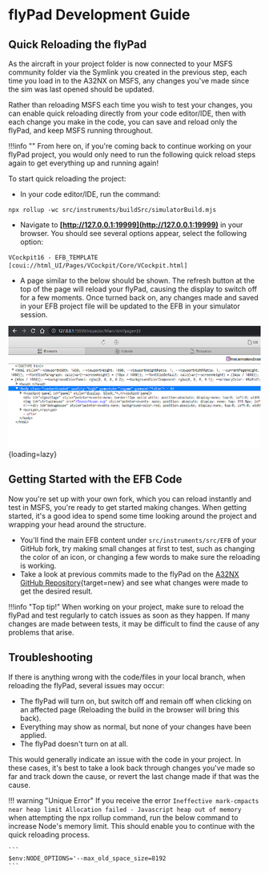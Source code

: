 # flyPad Development Guide

## Quick Reloading the flyPad

As the aircraft in your project folder is now connected to your MSFS community folder via the Symlink you created in the previous step, each time you load in to the A32NX on MSFS, any changes you've made since the sim was last opened should be updated.

Rather than reloading MSFS each time you wish to test your changes, you can enable quick reloading directly from your code editor/IDE, then with each change you make in the code, you can save and reload only the flyPad, and keep MSFS running throughout.

!!!info ""
    From here on, if you're coming back to continue working on your flyPad project, you would only need to run the following quick reload steps again to get everything up and running again!


To start quick reloading the project:

- In your code editor/IDE, run the command:

```
npx rollup -wc src/instruments/buildSrc/simulatorBuild.mjs
```

- Navigate to **[http://127.0.0.1:19999](http://127.0.0.1:19999)** in your browser. You should see several options appear, select the following option:

```
VCockpit16 - EFB_TEMPLATE [coui://html_UI/Pages/VCockpit/Core/VCockpit.html]
```

- A page similar to the below should be shown. The refresh button at the top of the page will reload your flyPad, causing the display to switch off for a few moments. Once turned back on, any changes made and saved in your EFB project file will be updated to the EFB in your simulator session.

![image](../../assets/EFBLoader.png){loading=lazy}

## Getting Started with the EFB Code

Now you're set up with your own fork, which you can reload instantly and test in MSFS, you're ready to get started making changes. When getting started, it's a good idea to spend some time looking around the project and wrapping your head around the structure.

- You'll find the main EFB content under ` src/instruments/src/EFB ` of your GitHub fork, try making small changes at first to test, such as changing the color of an icon, or changing a few words to make sure the reloading is working.
- Take a look at previous commits made to the flyPad on the [A32NX GitHub Repository](https://github.com/flybywiresim/a32nx/commits/master){target=new} and see what changes were made to get the desired result.

!!!info "Top tip!"
    When working on your project, make sure to reload the flyPad and test regularly to catch issues as soon as they happen.
    If many changes are made between tests, it may be difficult to find the cause of any problems that arise.

## Troubleshooting

If there is anything wrong with the code/files in your local branch, when reloading the flyPad, several issues may occur:

- The flyPad will turn on, but switch off and remain off when clicking on an affected page (Reloading the build in the browser will bring this back).
- Everything may show as normal, but none of your changes have been applied.
- The flyPad doesn't turn on at all.

This would generally indicate an issue with the code in your project.
In these cases, it's best to take a look back through changes you've made so far and track down the cause, or revert the last change made if that was the cause.

!!! warning "Unique Error"
    If you receive the error `Ineffective mark-cmpacts near heap limit Allocation failed - Javascript heap out of memory` when attempting the npx rollup command, run the below command to increase Node's memory limit.
    This should enable you to continue with the quick reloading process.

    ```
    $env:NODE_OPTIONS='--max_old_space_size=8192
    ```
